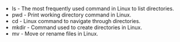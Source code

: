 - ls - The most frequently used command in Linux to list directories.
- pwd - Print working directory command in Linux.
- cd - Linux command to navigate through directories.
- mkdir - Command used to create directories in Linux.
- mv - Move or rename files in Linux.